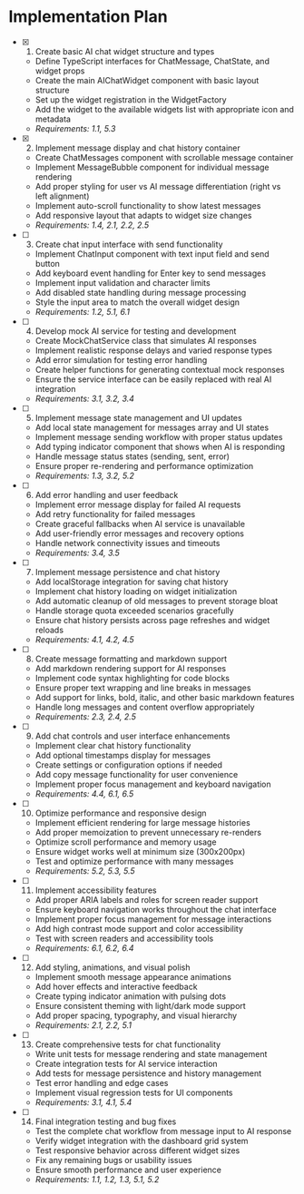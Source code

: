 # Implementation Plan

- [x] 1. Create basic AI chat widget structure and types
  - Define TypeScript interfaces for ChatMessage, ChatState, and widget props
  - Create the main AIChatWidget component with basic layout structure
  - Set up the widget registration in the WidgetFactory
  - Add the widget to the available widgets list with appropriate icon and metadata
  - _Requirements: 1.1, 5.3_

- [x] 2. Implement message display and chat history container
  - Create ChatMessages component with scrollable message container
  - Implement MessageBubble component for individual message rendering
  - Add proper styling for user vs AI message differentiation (right vs left alignment)
  - Implement auto-scroll functionality to show latest messages
  - Add responsive layout that adapts to widget size changes
  - _Requirements: 1.4, 2.1, 2.2, 2.5_

- [ ] 3. Create chat input interface with send functionality
  - Implement ChatInput component with text input field and send button
  - Add keyboard event handling for Enter key to send messages
  - Implement input validation and character limits
  - Add disabled state handling during message processing
  - Style the input area to match the overall widget design
  - _Requirements: 1.2, 5.1, 6.1_

- [ ] 4. Develop mock AI service for testing and development
  - Create MockChatService class that simulates AI responses
  - Implement realistic response delays and varied response types
  - Add error simulation for testing error handling
  - Create helper functions for generating contextual mock responses
  - Ensure the service interface can be easily replaced with real AI integration
  - _Requirements: 3.1, 3.2, 3.4_

- [ ] 5. Implement message state management and UI updates
  - Add local state management for messages array and UI states
  - Implement message sending workflow with proper status updates
  - Add typing indicator component that shows when AI is responding
  - Handle message status states (sending, sent, error)
  - Ensure proper re-rendering and performance optimization
  - _Requirements: 1.3, 3.2, 5.2_

- [ ] 6. Add error handling and user feedback
  - Implement error message display for failed AI requests
  - Add retry functionality for failed messages
  - Create graceful fallbacks when AI service is unavailable
  - Add user-friendly error messages and recovery options
  - Handle network connectivity issues and timeouts
  - _Requirements: 3.4, 3.5_

- [ ] 7. Implement message persistence and chat history
  - Add localStorage integration for saving chat history
  - Implement chat history loading on widget initialization
  - Add automatic cleanup of old messages to prevent storage bloat
  - Handle storage quota exceeded scenarios gracefully
  - Ensure chat history persists across page refreshes and widget reloads
  - _Requirements: 4.1, 4.2, 4.5_

- [ ] 8. Create message formatting and markdown support
  - Add markdown rendering support for AI responses
  - Implement code syntax highlighting for code blocks
  - Ensure proper text wrapping and line breaks in messages
  - Add support for links, bold, italic, and other basic markdown features
  - Handle long messages and content overflow appropriately
  - _Requirements: 2.3, 2.4, 2.5_

- [ ] 9. Add chat controls and user interface enhancements
  - Implement clear chat history functionality
  - Add optional timestamps display for messages
  - Create settings or configuration options if needed
  - Add copy message functionality for user convenience
  - Implement proper focus management and keyboard navigation
  - _Requirements: 4.4, 6.1, 6.5_

- [ ] 10. Optimize performance and responsive design
  - Implement efficient rendering for large message histories
  - Add proper memoization to prevent unnecessary re-renders
  - Optimize scroll performance and memory usage
  - Ensure widget works well at minimum size (300x200px)
  - Test and optimize performance with many messages
  - _Requirements: 5.2, 5.3, 5.5_

- [ ] 11. Implement accessibility features
  - Add proper ARIA labels and roles for screen reader support
  - Ensure keyboard navigation works throughout the chat interface
  - Implement proper focus management for message interactions
  - Add high contrast mode support and color accessibility
  - Test with screen readers and accessibility tools
  - _Requirements: 6.1, 6.2, 6.4_

- [ ] 12. Add styling, animations, and visual polish
  - Implement smooth message appearance animations
  - Add hover effects and interactive feedback
  - Create typing indicator animation with pulsing dots
  - Ensure consistent theming with light/dark mode support
  - Add proper spacing, typography, and visual hierarchy
  - _Requirements: 2.1, 2.2, 5.1_

- [ ] 13. Create comprehensive tests for chat functionality
  - Write unit tests for message rendering and state management
  - Create integration tests for AI service interaction
  - Add tests for message persistence and history management
  - Test error handling and edge cases
  - Implement visual regression tests for UI components
  - _Requirements: 3.1, 4.1, 5.4_

- [ ] 14. Final integration testing and bug fixes
  - Test the complete chat workflow from message input to AI response
  - Verify widget integration with the dashboard grid system
  - Test responsive behavior across different widget sizes
  - Fix any remaining bugs or usability issues
  - Ensure smooth performance and user experience
  - _Requirements: 1.1, 1.2, 1.3, 5.1, 5.2_